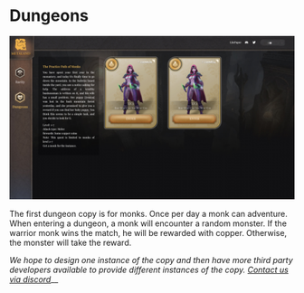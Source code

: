 # Dungeons

![](../.gitbook/assets/image.png)

The first dungeon copy is for monks. Once per day a monk can adventure. When entering a dungeon, a monk will encounter a random monster. If the warrior monk wins the match, he will be rewarded with copper. Otherwise, the monster will take the reward.

_We hope to design one instance of the copy and then have more third party developers available to provide different instances of the copy._ [_Contact us via discord_](https://discord.gg/4re29XnZwt)__

